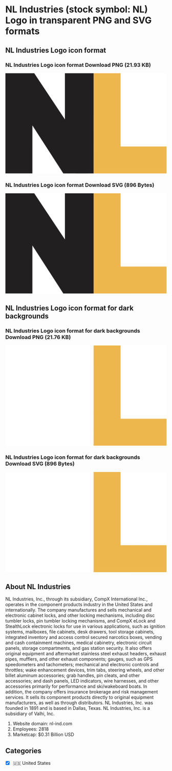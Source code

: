 # NL Industries (stock symbol: NL) Logo in transparent PNG and SVG formats

## NL Industries Logo icon format

### NL Industries Logo icon format Download PNG (21.93 KB)

![NL Industries Logo icon format Download PNG (21.93 KB)](/img/orig/NL-36356cbc.png)

### NL Industries Logo icon format Download SVG (896 Bytes)

![NL Industries Logo icon format Download SVG (896 Bytes)](/img/orig/NL-05fd7c22.svg)

## NL Industries Logo icon format for dark backgrounds

### NL Industries Logo icon format for dark backgrounds Download PNG (21.76 KB)

![NL Industries Logo icon format for dark backgrounds Download PNG (21.76 KB)](/img/orig/NL.D-f8014764.png)

### NL Industries Logo icon format for dark backgrounds Download SVG (896 Bytes)

![NL Industries Logo icon format for dark backgrounds Download SVG (896 Bytes)](/img/orig/NL.D-e117ed42.svg)

## About NL Industries

NL Industries, Inc., through its subsidiary, CompX International Inc., operates in the component products industry in the United States and internationally. The company manufactures and sells mechanical and electronic cabinet locks, and other locking mechanisms, including disc tumbler locks, pin tumbler locking mechanisms, and CompX eLock and StealthLock electronic locks for use in various applications, such as ignition systems, mailboxes, file cabinets, desk drawers, tool storage cabinets, integrated inventory and access control secured narcotics boxes, vending and cash containment machines, medical cabinetry, electronic circuit panels, storage compartments, and gas station security. It also offers original equipment and aftermarket stainless steel exhaust headers, exhaust pipes, mufflers, and other exhaust components; gauges, such as GPS speedometers and tachometers; mechanical and electronic controls and throttles; wake enhancement devices, trim tabs, steering wheels, and other billet aluminum accessories; grab handles, pin cleats, and other accessories; and dash panels, LED indicators, wire harnesses, and other accessories primarily for performance and ski/wakeboard boats. In addition, the company offers insurance brokerage and risk management services. It sells its component products directly to original equipment manufacturers, as well as through distributors. NL Industries, Inc. was founded in 1891 and is based in Dallas, Texas. NL Industries, Inc. is a subsidiary of Valhi, Inc.

1. Website domain: nl-ind.com
2. Employees: 2818
3. Marketcap: $0.31 Billion USD


## Categories
- [x] 🇺🇸 United States
